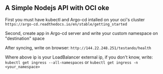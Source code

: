 ## A Simple Nodejs API with OCI oke

First you must have kubectl and Argo-cd intalled on your oci's cluster <br>
`https://argo-cd.readthedocs.io/en/stable/getting_started`

Second, create app in Argo-cd server and write your custom namespace on "destination" space  

After syncing, write on browser:
`http://144.22.248.251/testando/health`

Where above ip is your LoadBalancer external ip, if you don't know, write:
`kubectl get ingress --all-namespaces`
or 
`kubectl get ingress -n <your_namespace>`



